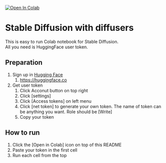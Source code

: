 [![Open In Colab](https://colab.research.google.com/assets/colab-badge.svg)](https://colab.research.google.com/github/zett-8/stable-diffusion-with-diffusers-on-colab/blob/main/Run_Stable_Diffusion_with_HuggingFace_diffusers.ipynb)

# Stable Diffusion with diffusers

This is easy to run Colab notebook for Stable Diffusion.  
All you need is HuggingFace user token.


## Preparation
1. Sign up in [Hugging Face](https://huggingface.co)
    1. https://huggingface.co
1. Get user token
    1. Click Acconut button on top right 
    1. Click [settings]
    1. Click [Access tokens] on left menu
    1. Click [net token] to generate your own token. The name of token can be anything you want. Role should be [Write]
    1. Copy your token
    
    
## How to run 
1. Click the [Open in Colab] icon on top of this README
1. Paste your token in the first cell
1. Run each cell from the top
